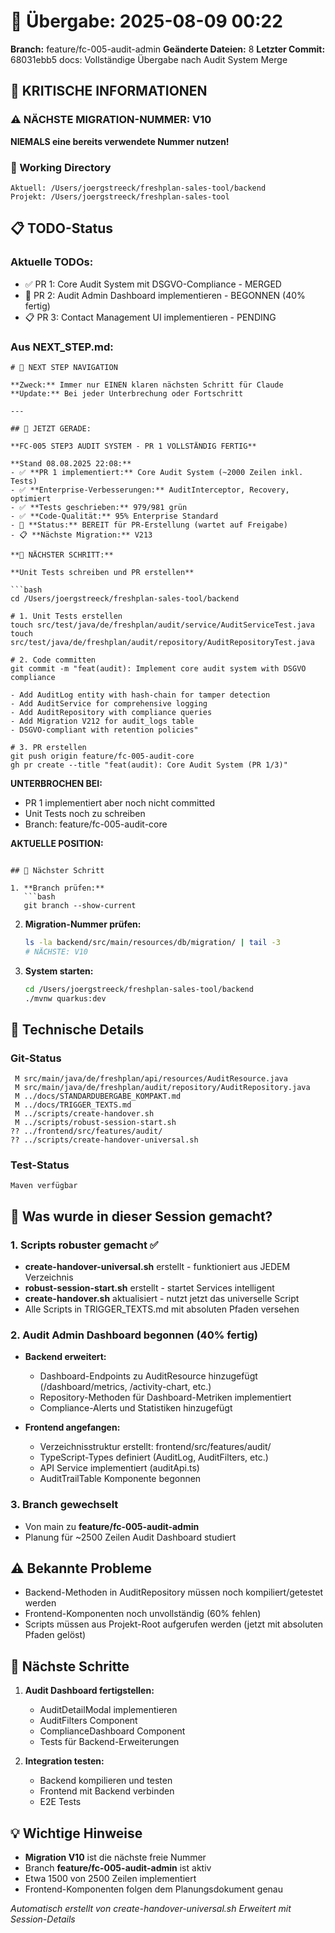 # 🤝 Übergabe: 2025-08-09 00:22
**Branch:** feature/fc-005-audit-admin
**Geänderte Dateien:** 8
**Letzter Commit:** 68031ebb5 docs: Vollständige Übergabe nach Audit System Merge

## 🚨 KRITISCHE INFORMATIONEN

### ⚠️ NÄCHSTE MIGRATION-NUMMER: V10
**NIEMALS eine bereits verwendete Nummer nutzen!**

### 📍 Working Directory
```
Aktuell: /Users/joergstreeck/freshplan-sales-tool/backend
Projekt: /Users/joergstreeck/freshplan-sales-tool
```

## 📋 TODO-Status

### Aktuelle TODOs:
- ✅ PR 1: Core Audit System mit DSGVO-Compliance - MERGED
- 🔄 PR 2: Audit Admin Dashboard implementieren - BEGONNEN (40% fertig)
- 📋 PR 3: Contact Management UI implementieren - PENDING

### Aus NEXT_STEP.md:
```
# 🧭 NEXT STEP NAVIGATION

**Zweck:** Immer nur EINEN klaren nächsten Schritt für Claude
**Update:** Bei jeder Unterbrechung oder Fortschritt

---

## 🎯 JETZT GERADE:

**FC-005 STEP3 AUDIT SYSTEM - PR 1 VOLLSTÄNDIG FERTIG**

**Stand 08.08.2025 22:08:**
- ✅ **PR 1 implementiert:** Core Audit System (~2000 Zeilen inkl. Tests)
- ✅ **Enterprise-Verbesserungen:** AuditInterceptor, Recovery, optimiert
- ✅ **Tests geschrieben:** 979/981 grün
- ✅ **Code-Qualität:** 95% Enterprise Standard
- 🎯 **Status:** BEREIT für PR-Erstellung (wartet auf Freigabe)
- 📋 **Nächste Migration:** V213

**🚀 NÄCHSTER SCHRITT:**

**Unit Tests schreiben und PR erstellen**

```bash
cd /Users/joergstreeck/freshplan-sales-tool/backend

# 1. Unit Tests erstellen
touch src/test/java/de/freshplan/audit/service/AuditServiceTest.java
touch src/test/java/de/freshplan/audit/repository/AuditRepositoryTest.java

# 2. Code committen
git commit -m "feat(audit): Implement core audit system with DSGVO compliance

- Add AuditLog entity with hash-chain for tamper detection
- Add AuditService for comprehensive logging
- Add AuditRepository with compliance queries
- Add Migration V212 for audit_logs table
- DSGVO-compliant with retention policies"

# 3. PR erstellen
git push origin feature/fc-005-audit-core
gh pr create --title "feat(audit): Core Audit System (PR 1/3)"
```

**UNTERBROCHEN BEI:**
- PR 1 implementiert aber noch nicht committed
- Unit Tests noch zu schreiben
- Branch: feature/fc-005-audit-core

**AKTUELLE POSITION:**
```

## 🎯 Nächster Schritt

1. **Branch prüfen:**
   ```bash
   git branch --show-current
   ```

2. **Migration-Nummer prüfen:**
   ```bash
   ls -la backend/src/main/resources/db/migration/ | tail -3
   # NÄCHSTE: V10
   ```

3. **System starten:**
   ```bash
   cd /Users/joergstreeck/freshplan-sales-tool/backend
   ./mvnw quarkus:dev
   ```

## 🔧 Technische Details

### Git-Status
```
 M src/main/java/de/freshplan/api/resources/AuditResource.java
 M src/main/java/de/freshplan/audit/repository/AuditRepository.java
 M ../docs/STANDARDUBERGABE_KOMPAKT.md
 M ../docs/TRIGGER_TEXTS.md
 M ../scripts/create-handover.sh
 M ../scripts/robust-session-start.sh
?? ../frontend/src/features/audit/
?? ../scripts/create-handover-universal.sh
```

### Test-Status
```
Maven verfügbar
```

## 🎯 Was wurde in dieser Session gemacht?

### 1. Scripts robuster gemacht ✅
- **create-handover-universal.sh** erstellt - funktioniert aus JEDEM Verzeichnis
- **robust-session-start.sh** erstellt - startet Services intelligent
- **create-handover.sh** aktualisiert - nutzt jetzt das universelle Script
- Alle Scripts in TRIGGER_TEXTS.md mit absoluten Pfaden versehen

### 2. Audit Admin Dashboard begonnen (40% fertig)
- **Backend erweitert:**
  - Dashboard-Endpoints zu AuditResource hinzugefügt (/dashboard/metrics, /activity-chart, etc.)
  - Repository-Methoden für Dashboard-Metriken implementiert
  - Compliance-Alerts und Statistiken hinzugefügt
  
- **Frontend angefangen:**
  - Verzeichnisstruktur erstellt: frontend/src/features/audit/
  - TypeScript-Types definiert (AuditLog, AuditFilters, etc.)
  - API Service implementiert (auditApi.ts)
  - AuditTrailTable Komponente begonnen

### 3. Branch gewechselt
- Von main zu **feature/fc-005-audit-admin**
- Planung für ~2500 Zeilen Audit Dashboard studiert

## ⚠️ Bekannte Probleme

- Backend-Methoden in AuditRepository müssen noch kompiliert/getestet werden
- Frontend-Komponenten noch unvollständig (60% fehlen)
- Scripts müssen aus Projekt-Root aufgerufen werden (jetzt mit absoluten Pfaden gelöst)

## 📝 Nächste Schritte

1. **Audit Dashboard fertigstellen:**
   - AuditDetailModal implementieren
   - AuditFilters Component
   - ComplianceDashboard Component
   - Tests für Backend-Erweiterungen

2. **Integration testen:**
   - Backend kompilieren und testen
   - Frontend mit Backend verbinden
   - E2E Tests

## 💡 Wichtige Hinweise

- **Migration V10** ist die nächste freie Nummer
- Branch **feature/fc-005-audit-admin** ist aktiv
- Etwa 1500 von 2500 Zeilen implementiert
- Frontend-Komponenten folgen dem Planungsdokument genau

_Automatisch erstellt von create-handover-universal.sh_
_Erweitert mit Session-Details_
